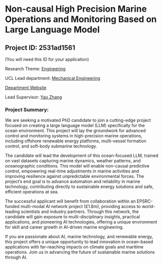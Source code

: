 # Non-causal High Precision Marine Operations and Monitoring Based on Large Language Model

## Project ID: **2531ad1561**
(You will need this ID for your application)

Research Theme: [Engineering](../themes/engineering.md)

UCL Lead department: [Mechanical Engineering](../departments/mechanical-engineering.md)

[Department Website](https://www.ucl.ac.uk/mechanical-engineering)

Lead Supervisor: [Yao Zhang](https://profiles.ucl.ac.uk/)

### Project Summary:

We are seeking a motivated PhD candidate to join a cutting-edge project focused on creating a large language model (LLM) specifically for the ocean environment. This project will lay the groundwork for advanced control and monitoring systems in high-precision marine operations, including offshore renewable energy platforms, multi-vessel formation control, and soft-body submarine technology.

The candidate will lead the development of this ocean-focused LLM, trained on vast datasets capturing marine dynamics, weather patterns, and oceanographic conditions. This model will enable non-causal predictive control, empowering real-time adjustments in marine activities and improving resilience against unpredictable environmental forces. The project’s end goal is to advance automation and reliability in marine technology, contributing directly to sustainable energy solutions and safe, efficient operations at sea.

The successful applicant will benefit from collaboration within an EPSRC-funded multi-modal AI network project (£1.8m), providing access to world-leading scientists and industry partners. Through this network, the candidate will gain exposure to multi-disciplinary insights, practical applications, and pioneering AI technologies, offering a unique environment for skill and career growth in AI-driven marine engineering.

If you are passionate about AI, marine technology, and renewable energy, this project offers a unique opportunity to lead innovation in ocean-based applications with far-reaching impacts on climate goals and maritime operations. Join us in advancing the future of sustainable marine solutions through AI.
